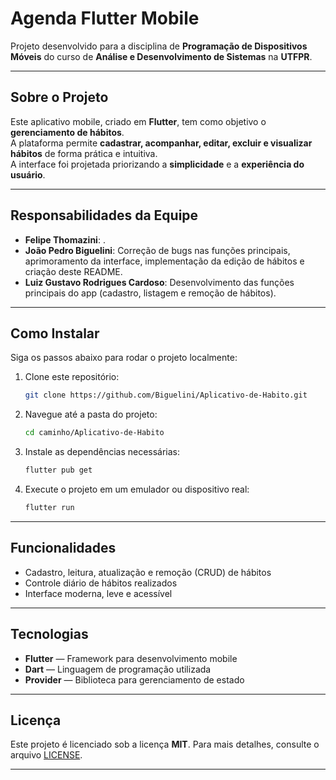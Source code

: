 # Agenda Flutter Mobile

Projeto desenvolvido para a disciplina de **Programação de Dispositivos Móveis** do curso de **Análise e Desenvolvimento de Sistemas** na **UTFPR**.

---

## Sobre o Projeto

Este aplicativo mobile, criado em **Flutter**, tem como objetivo o **gerenciamento de hábitos**.  
A plataforma permite **cadastrar, acompanhar, editar, excluir e visualizar hábitos** de forma prática e intuitiva.  
A interface foi projetada priorizando a **simplicidade** e a **experiência do usuário**.

---

## Responsabilidades da Equipe

- **Felipe Thomazini**: .
- **João Pedro Biguelini**: Correção de bugs nas funções principais, aprimoramento da interface, implementação da edição de hábitos e criação deste README.
- **Luiz Gustavo Rodrigues Cardoso**: Desenvolvimento das funções principais do app (cadastro, listagem e remoção de hábitos).

---

## Como Instalar

Siga os passos abaixo para rodar o projeto localmente:

1. Clone este repositório:

    ```bash
    git clone https://github.com/Biguelini/Aplicativo-de-Habito.git
    ```

2. Navegue até a pasta do projeto:

    ```bash
    cd caminho/Aplicativo-de-Habito
    ```

3. Instale as dependências necessárias:

    ```bash
    flutter pub get
    ```

4. Execute o projeto em um emulador ou dispositivo real:

    ```bash
    flutter run
    ```

---

## Funcionalidades

- Cadastro, leitura, atualização e remoção (CRUD) de hábitos
- Controle diário de hábitos realizados
- Interface moderna, leve e acessível

---

## Tecnologias

- **Flutter** — Framework para desenvolvimento mobile
- **Dart** — Linguagem de programação utilizada
- **Provider** — Biblioteca para gerenciamento de estado

---

## Licença

Este projeto é licenciado sob a licença **MIT**. Para mais detalhes, consulte o arquivo [LICENSE](LICENSE).

---